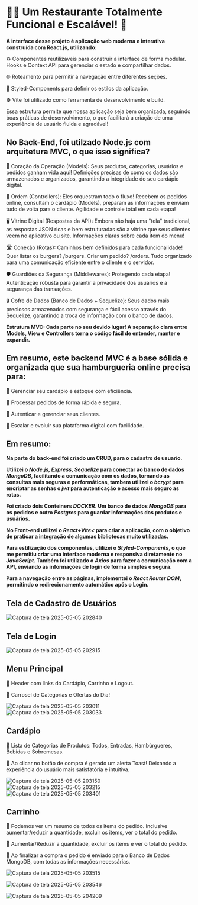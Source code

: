 <h1>🍔🍟 Um Restaurante Totalmente Funcional e Escalável! 🚀</h1>

<b>A interface desse projeto é aplicação web moderna e interativa construída com React.js, utilizando:</b>

♻️ Componentes reutilizáveis para construir a interface de forma modular.
Hooks e Context API para gerenciar o estado e compartilhar dados.

🌐 Roteamento para permitir a navegação entre diferentes seções.

🎨 Styled-Components para definir os estilos da aplicação.

⚙️ Vite foi utilizado como ferramenta de desenvolvimento e build.

Essa estrutura permite que nossa aplicação seja bem organizada, seguindo boas práticas de desenvolvimento, o que facilitará a criação de uma experiência de usuário fluida e agradável!


<h2>No Back-End, foi utilzado Node.js com arquitetura MVC, o que isso significa?</h2>

💜 Coração da Operação (Models): Seus produtos, categorias, usuários e pedidos ganham vida aqui! Definições precisas de como os dados são armazenados e organizados, garantindo a integridade do seu cardápio digital. 

📝 Ordem (Controllers): Eles orquestram todo o fluxo! Recebem os pedidos online, consultam o cardápio (Models), preparam as informações e enviam tudo de volta para o cliente. Agilidade e controle total em cada etapa! 

🖥️ Vitrine Digital (Respostas da API): Embora não haja uma "tela" tradicional, as respostas JSON ricas e bem estruturadas são a vitrine que seus clientes veem no aplicativo ou site. Informações claras sobre cada item do menu! 

🛣️ Conexão (Rotas): Caminhos bem definidos para cada funcionalidade! Quer listar os burgers? /burgers. Criar um pedido? /orders. Tudo organizado para uma comunicação eficiente entre o cliente e o servidor. 

🛡️ Guardiões da Segurança (Middlewares): Protegendo cada etapa! Autenticação robusta para garantir a privacidade dos usuários e a segurança das transações. 

🔒 Cofre de Dados (Banco de Dados + Sequelize): Seus dados mais preciosos armazenados com segurança e fácil acesso através do Sequelize, garantindo a troca de informação com o banco de dados. 

<b>Estrutura MVC: Cada parte no seu devido lugar! A separação clara entre Models, View e Controllers torna o código fácil de entender, manter e expandir.</b>

<h2>Em resumo, este backend MVC é a base sólida e organizada que sua hamburgueria online precisa para:</h2>

📌 Gerenciar seu cardápio e estoque com eficiência.

📌 Processar pedidos de forma rápida e segura.

📌 Autenticar e gerenciar seus clientes.

📌 Escalar e evoluir sua plataforma digital com facilidade.

<h2>Em resumo:</h2>

<b>Na parte do back-end foi criado um CRUD, para o cadastro de usuario.

Utilizei o <i>Node.js, Express, Sequelize </i> para conectar ao banco de dados <i>MongoDB</i>, facilitando a comunicação com os dados, tornando as consultas mais seguras e performáticas, tambem utilizei o <i>bcrypt</i> para encriptar as senhas o <i>jwt</i> para autenticação e acesso mais seguro as rotas.

Foi criado dois Conteiners <i>DOCKER</i>. Um banco de dados <i>MongoDB</i> para os pedidos e outro <i>Postgres</i> para guardar informações dos produtos e usuários.

No Front-end utilizei o <i>React+Vite<</i> para criar a aplicação, com o objetivo de praticar a integração de algumas bibliotecas muito utilizadas. 

Para estilização dos componentes, utilizei o <i>Styled-Components</i>, o que me permitiu criar uma interface moderna e responsiva diretamente no <i>JavaScript</i>. Também foi utilizado o <i>Axios</i> para fazer a comunicação com a API, enviando as informações de login de forma simples e segura. 

Para a navegação entre as páginas, implementei o <i>React Router DOM</i>, permitindo o redirecionamento automático após o Login.</b>

<h2>Tela de Cadastro de Usuários</h2>

![Captura de tela 2025-05-05 202840](https://github.com/user-attachments/assets/e7138105-dc14-455f-a11b-f3a9bb392e72)

<h2>Tela de Login</h2>

![Captura de tela 2025-05-05 202915](https://github.com/user-attachments/assets/3cb32506-68d8-4b22-aba3-a8f823a9b94a)

<h2>Menu Principal</h2>

📌 Header com links do Cardápio, Carrinho e Logout.

📌 Carrosel de Categorias e Ofertas do Dia!

![Captura de tela 2025-05-05 203011](https://github.com/user-attachments/assets/7e197cb6-77e4-4284-ad38-abf71e6c9511)
![Captura de tela 2025-05-05 203033](https://github.com/user-attachments/assets/d952deb8-de93-4ccb-8368-7cbe46db9dfe)

<h2>Cardápio</h2>

📌 Lista de Categorias de Produtos: Todos, Entradas, Hambúrgueres, Bebidas e Sobremesas.

📌 Ao clicar no botão de compra é gerado um alerta Toast! Deixando a experiência do usuário mais satisfatória e intuitiva.

![Captura de tela 2025-05-05 203150](https://github.com/user-attachments/assets/7a56b3fb-c085-4dab-83d6-8e7456a43eb8)
![Captura de tela 2025-05-05 203215](https://github.com/user-attachments/assets/1e1caf73-7b87-4c44-93b6-038f0dd1c324)
![Captura de tela 2025-05-05 203401](https://github.com/user-attachments/assets/eac716fa-22ac-4a1a-b414-0460d356046a)

<h2>Carrinho</h2>

📌 Podemos ver um resumo de todos os items do pedido. Inclusive aumentar/reduzir a quantidade, excluir os items, ver o total do pedido.

📌 Aumentar/Reduzir a quantidade, excluir os items e ver o total do pedido.

📌 Ao finalizar a compra o pedido é enviado para o Banco de Dados MongoDB, com todas as informações necessárias.


![Captura de tela 2025-05-05 203515](https://github.com/user-attachments/assets/05dac09e-94f5-406d-bbc1-22f1f268cd5a)

![Captura de tela 2025-05-05 203546](https://github.com/user-attachments/assets/cad2ede9-5d81-4485-a1ab-19f8676f9775)

![Captura de tela 2025-05-05 204209](https://github.com/user-attachments/assets/c5f3bc56-5eaa-453d-b548-4b59ae5749f1)











